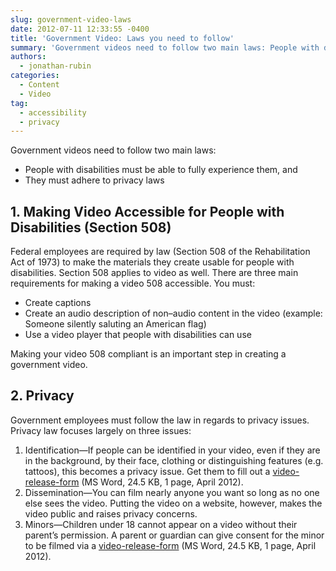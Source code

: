 ```yaml
---
slug: government-video-laws
date: 2012-07-11 12:33:55 -0400
title: 'Government Video: Laws you need to follow'
summary: 'Government videos need to follow two main laws: People with disabilities must be able to fully experience them, and  They must adhere to privacy laws 1. Making Video Accessible for People with Disabilities (Section 508) Federal employees are required by law (Section 508 of the Rehabilitation Act of 1973) to make the materials they create'
authors:
  - jonathan-rubin
categories:
  - Content
  - Video
tag:
  - accessibility
  - privacy
---
```


Government videos need to follow two main laws:

  * People with disabilities must be able to fully experience them, and
  *  They must adhere to privacy laws

## 1. Making Video Accessible for People with Disabilities (Section 508)

Federal employees are required by law (Section 508 of the Rehabilitation Act of 1973) to make the materials they create usable for people with disabilities. Section 508 applies to video as well. There are three main requirements for making a video 508 accessible. You must:

  * Create captions
  * Create an audio description of non–audio content in the video (example: Someone silently saluting an American flag)
  * Use a video player that people with disabilities can use

Making your video 508 compliant is an important step in creating a government video.

## 2. Privacy

Government employees must follow the law in regards to privacy issues. Privacy law focuses largely on three issues:

  1. Identification—If people can be identified in your video, even if they are in the background, by their face, clothing or distinguishing features (e.g. tattoos), this becomes a privacy issue. Get them to fill out a [video-release-form](https://s3.amazonaws.com/digitalgov/legacy-img/2013/12/video-release-form.doc) (MS Word, 24.5 KB, 1 page, April 2012).
  2. Dissemination—You can film nearly anyone you want so long as no one else sees the video. Putting the video on a website, however, makes the video public and raises privacy concerns.
  3. Minors—Children under 18 cannot appear on a video without their parent’s permission. A parent or guardian can give consent for the minor to be filmed via a [video-release-form](https://s3.amazonaws.com/digitalgov/legacy-img/2013/12/video-release-form.doc) (MS Word, 24.5 KB, 1 page, April 2012).

##